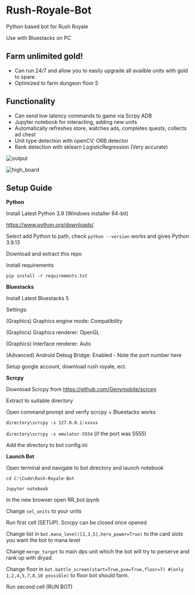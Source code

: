 # Rush-Royale-Bot
Python based bot for Rush Royale

Use with Bluestacks on PC

## Farm unlimited gold!
* Can run 24/7 and allow you to easily upgrade all availble units with gold to spare.
* Optimized to farm dungeon floor 5 

## Functionality 
* Can send low latency commands to game via Scrpy ADB
* Jupyter notebook for interacting, adding new units
* Automatically refreshes store, watches ads, completes quests, collects ad chest
* Unit type detection with openCV: ORB detector
* Rank detection with sklearn LogisticRegression (Very accurate)

![output](https://user-images.githubusercontent.com/71280183/171181226-d680e7ca-729f-4c3d-8fc6-573736371dfb.png)


![high_board](https://user-images.githubusercontent.com/71280183/178340847-3c03ccb3-840c-4a4d-ba89-e2ac3d5883b7.png)


## Setup Guide

**Python**

Install Latest Python 3.9 (Windows installer 64-bit)

https://www.python.org/downloads/

Select add Python to path, check `python --version`  works and gives Python 3.9.13

Download and extract this repo

Install requirements 

`pip install -r requirements.txt`

**Bluestacks**

Install Latest Bluestacks 5

Settings:

(Graphics) Graphics engine mode: Compatibility

(Graphics) Graphics renderer: OpenGL

(Graphics) Interface renderer: Auto

(Advanced) Android Debug Bridge: Enabled - Note the port number here

Setup google account, download rush royale, ect.

**Scrcpy**

Download Scrcpy from https://github.com/Genymobile/scrcpy

Extract to suitable directory

Open command prompt and verify scrcpy + Bluestacks works

`directory\scrcpy -s 127.0.0.1:xxxxx`

`directory\scrcpy -s emulator-5554` (if the port was 5555)

Add the directory to bot config.ini

**Launch Bot**

Open terminal and navigate to bot directory and launch notebook

`cd C:\Code\Rush-Royale-Bot`

`Jupyter notebook`

In the new browser open RR_bot.ipynb

Change `sel_units` to your units

Run first cell (SETUP). Scrcpy can be closed once opened

Change list in `bot.mana_level([2,3,5],hero_power=True)` to the card slots you want the bot to mana level

Change `merge_target` to main dps unit which the bot will try to perserve and rank up with dryad.

Change floor in `bot.battle_screen(start=True,pve=True,floor=7) #(only 1,2,4,5,7,8,10 possible)` to floor bot should farm.

Run second cell (RUN BOT)
